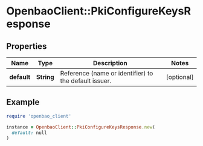 # OpenbaoClient::PkiConfigureKeysResponse

## Properties

| Name | Type | Description | Notes |
| ---- | ---- | ----------- | ----- |
| **default** | **String** | Reference (name or identifier) to the default issuer. | [optional] |

## Example

```ruby
require 'openbao_client'

instance = OpenbaoClient::PkiConfigureKeysResponse.new(
  default: null
)
```

